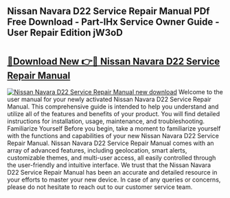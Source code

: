 ## Nissan Navara D22 Service Repair Manual PDf Free Download - Part-lHx Service Owner Guide - User Repair Edition jW3oD

# <h2><a href="http://bc71614.oget.top/?id=Nissan+Navara+D22+Service+Repair+Manual">🔗Download New 👉🔴 Nissan Navara D22 Service Repair Manual</a></h2>

[![Nissan Navara D22 Service Repair Manual new download](https://i.imgur.com/5g1atiW.png)](http://bc71614.oget.top/?id=Nissan+Navara+D22+Service+Repair+Manual)
Welcome to the user manual for your newly activated Nissan Navara D22 Service Repair Manual. This comprehensive guide is intended to help you understand and utilize all of the features and benefits of your product. You will find detailed instructions for installation, usage, maintenance, and troubleshooting. Familiarize Yourself Before you begin, take a moment to familiarize yourself with the functions and capabilities of your new Nissan Navara D22 Service Repair Manual. Nissan Navara D22 Service Repair Manual comes with an array of advanced features, including geolocation, smart alerts, customizable themes, and multi-user access, all easily controlled through the user-friendly and intuitive interface. We trust that the Nissan Navara D22 Service Repair Manual has been an accurate and detailed resource in your efforts to master your new device. In case of any queries or concerns, please do not hesitate to reach out to our customer service team.
